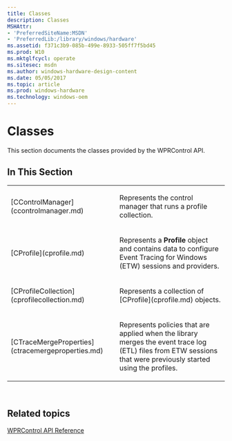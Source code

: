 ```yaml
---
title: Classes
description: Classes
MSHAttr:
- 'PreferredSiteName:MSDN'
- 'PreferredLib:/library/windows/hardware'
ms.assetid: f371c3b9-085b-499e-8933-505ff7f5bd45
ms.prod: W10
ms.mktglfcycl: operate
ms.sitesec: msdn
ms.author: windows-hardware-design-content
ms.date: 05/05/2017
ms.topic: article
ms.prod: windows-hardware
ms.technology: windows-oem
---
```


# Classes


This section documents the classes provided by the WPRControl API.

## In This Section


<table>
<colgroup>
<col width="50%" />
<col width="50%" />
</colgroup>
<tbody>
<tr class="odd">
<td><p>[CControlManager](ccontrolmanager.md)</p></td>
<td><p>Represents the control manager that runs a profile collection.</p></td>
</tr>
<tr class="even">
<td><p>[CProfile](cprofile.md)</p></td>
<td><p>Represents a <strong>Profile</strong> object and contains data to configure Event Tracing for Windows (ETW) sessions and providers.</p></td>
</tr>
<tr class="odd">
<td><p>[CProfileCollection](cprofilecollection.md)</p></td>
<td><p>Represents a collection of [CProfile](cprofile.md) objects.</p></td>
</tr>
<tr class="even">
<td><p>[CTraceMergeProperties](ctracemergeproperties.md)</p></td>
<td><p>Represents policies that are applied when the library merges the event trace log (ETL) files from ETW sessions that were previously started using the profiles.</p></td>
</tr>
</tbody>
</table>

 

## Related topics


[WPRControl API Reference](wprcontrol-api-reference.md)

 

 







